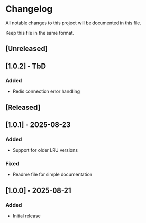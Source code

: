 # Changelog

All notable changes to this project will be documented in this file.

Keep this file in the same format.

## [Unreleased]

## [1.0.2] - TbD
### Added
- Redis connection error handling


## [Released]

## [1.0.1] - 2025-08-23
### Added
- Support for older LRU versions

### Fixed
- Readme file for simple documentation


## [1.0.0] - 2025-08-21
### Added
- Initial release
